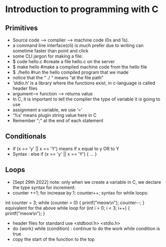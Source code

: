# Introduction to programming with C
## Primitives
* Source code --> complier --> machine code (0s and 1s). 
* a command line interface(cli) is much prefer due to writing can sometime faster than point and click
* some CLI jargon for making a file:
* $ code hello.c #create a file hello.c on the server
* $ make hello #make a compiled machine code from the hello file
* $ ./hello #run the hello compiled program that we made
* notice that the “ ./ “ means “at the file path”
* ‘stdio.h’ is a library where the functions exist, in c-language is called header files
* argument—> function —> returns value
* In C, it is important to tell the complier the type of variable it is going to use
* assignment a variable, we use ‘=’
* ‘%s’ means plugin string value here in C
* Remember ";" at the end of each statement
## Conditionals
* if (x == 'y' || x == 'Y') means if x equal to y OR to Y
* Syntax : else if (x == 'y' || x == 'Y') { ... }
## Loops
* [Sept 29th 2022]
note: only when we create a variable in C, we declare the type
syntax for increment: 
* counter +=1;
for increase by 1: counter++;
syntax for while loops:

int counter = 3;
    while (counter > 0)
    {
        printf("meow\n");
        counter--;
    }
equivalent for the above while loop
for (int i = 0; i < 3; i++)
    {
        printf("meow\n");
    }

* header files for standard use <stdbool.h> <stdio.h>
* do {work} while (condition) : continue to do the work while condition is true
* copy the start of the function to the top 